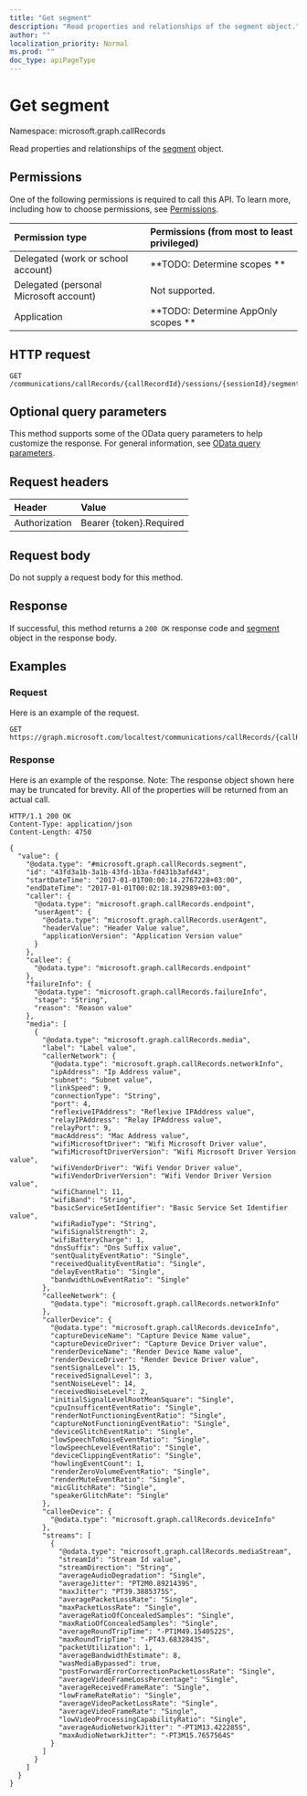 ```yaml
---
title: "Get segment"
description: "Read properties and relationships of the segment object."
author: ""
localization_priority: Normal
ms.prod: ""
doc_type: apiPageType
---
```


# Get segment

Namespace: microsoft.graph.callRecords

Read properties and relationships of the [segment](../resources/callrecords-segment.md) object.

## Permissions
One of the following permissions is required to call this API. To learn more, including how to choose permissions, see [Permissions](/concepts/permissions-reference.md).

|Permission type|Permissions (from most to least privileged)|
|:---|:---|
|Delegated (work or school account)|**TODO: Determine scopes **|
|Delegated (personal Microsoft account)|Not supported.|
|Application|**TODO: Determine AppOnly scopes **|

## HTTP request
<!-- {
  "blockType": "ignored"
}
-->
``` http
GET /communications/callRecords/{callRecordId}/sessions/{sessionId}/segments/{segmentId}
```

## Optional query parameters
This method supports some of the OData query parameters to help customize the response. For general information, see [OData query parameters](/graph/query-parameters).

## Request headers
|Header|Value|
|:---|:---|
|Authorization|Bearer {token}.Required|

## Request body
Do not supply a request body for this method.

## Response
If successful, this method returns a `200 OK` response code and [segment](../resources/callrecords-segment.md) object in the response body.

## Examples

### Request
Here is an example of the request.
<!-- {
  "blockType": "request",
  "name": "get_segment"
}
-->
``` http
GET https://graph.microsoft.com/localtest/communications/callRecords/{callRecordId}/sessions/{sessionId}/segments/{segmentId}
```

### Response
Here is an example of the response. Note: The response object shown here may be truncated for brevity. All of the properties will be returned from an actual call.
<!-- {
  "blockType": "response",
  "truncated": true,
  "@odata.type": "microsoft.graph.callRecords.segment"
}
-->
``` http
HTTP/1.1 200 OK
Content-Type: application/json
Content-Length: 4750

{
  "value": {
    "@odata.type": "#microsoft.graph.callRecords.segment",
    "id": "43fd3a1b-3a1b-43fd-1b3a-fd431b3afd43",
    "startDateTime": "2017-01-01T00:00:14.2767228+03:00",
    "endDateTime": "2017-01-01T00:02:18.392989+03:00",
    "caller": {
      "@odata.type": "microsoft.graph.callRecords.endpoint",
      "userAgent": {
        "@odata.type": "microsoft.graph.callRecords.userAgent",
        "headerValue": "Header Value value",
        "applicationVersion": "Application Version value"
      }
    },
    "callee": {
      "@odata.type": "microsoft.graph.callRecords.endpoint"
    },
    "failureInfo": {
      "@odata.type": "microsoft.graph.callRecords.failureInfo",
      "stage": "String",
      "reason": "Reason value"
    },
    "media": [
      {
        "@odata.type": "microsoft.graph.callRecords.media",
        "label": "Label value",
        "callerNetwork": {
          "@odata.type": "microsoft.graph.callRecords.networkInfo",
          "ipAddress": "Ip Address value",
          "subnet": "Subnet value",
          "linkSpeed": 9,
          "connectionType": "String",
          "port": 4,
          "reflexiveIPAddress": "Reflexive IPAddress value",
          "relayIPAddress": "Relay IPAddress value",
          "relayPort": 9,
          "macAddress": "Mac Address value",
          "wifiMicrosoftDriver": "Wifi Microsoft Driver value",
          "wifiMicrosoftDriverVersion": "Wifi Microsoft Driver Version value",
          "wifiVendorDriver": "Wifi Vendor Driver value",
          "wifiVendorDriverVersion": "Wifi Vendor Driver Version value",
          "wifiChannel": 11,
          "wifiBand": "String",
          "basicServiceSetIdentifier": "Basic Service Set Identifier value",
          "wifiRadioType": "String",
          "wifiSignalStrength": 2,
          "wifiBatteryCharge": 1,
          "dnsSuffix": "Dns Suffix value",
          "sentQualityEventRatio": "Single",
          "receivedQualityEventRatio": "Single",
          "delayEventRatio": "Single",
          "bandwidthLowEventRatio": "Single"
        },
        "calleeNetwork": {
          "@odata.type": "microsoft.graph.callRecords.networkInfo"
        },
        "callerDevice": {
          "@odata.type": "microsoft.graph.callRecords.deviceInfo",
          "captureDeviceName": "Capture Device Name value",
          "captureDeviceDriver": "Capture Device Driver value",
          "renderDeviceName": "Render Device Name value",
          "renderDeviceDriver": "Render Device Driver value",
          "sentSignalLevel": 15,
          "receivedSignalLevel": 3,
          "sentNoiseLevel": 14,
          "receivedNoiseLevel": 2,
          "initialSignalLevelRootMeanSquare": "Single",
          "cpuInsufficentEventRatio": "Single",
          "renderNotFunctioningEventRatio": "Single",
          "captureNotFunctioningEventRatio": "Single",
          "deviceGlitchEventRatio": "Single",
          "lowSpeechToNoiseEventRatio": "Single",
          "lowSpeechLevelEventRatio": "Single",
          "deviceClippingEventRatio": "Single",
          "howlingEventCount": 1,
          "renderZeroVolumeEventRatio": "Single",
          "renderMuteEventRatio": "Single",
          "micGlitchRate": "Single",
          "speakerGlitchRate": "Single"
        },
        "calleeDevice": {
          "@odata.type": "microsoft.graph.callRecords.deviceInfo"
        },
        "streams": [
          {
            "@odata.type": "microsoft.graph.callRecords.mediaStream",
            "streamId": "Stream Id value",
            "streamDirection": "String",
            "averageAudioDegradation": "Single",
            "averageJitter": "PT2M0.8921439S",
            "maxJitter": "PT39.3885375S",
            "averagePacketLossRate": "Single",
            "maxPacketLossRate": "Single",
            "averageRatioOfConcealedSamples": "Single",
            "maxRatioOfConcealedSamples": "Single",
            "averageRoundTripTime": "-PT1M49.1540522S",
            "maxRoundTripTime": "-PT43.6832843S",
            "packetUtilization": 1,
            "averageBandwidthEstimate": 8,
            "wasMediaBypassed": true,
            "postForwardErrorCorrectionPacketLossRate": "Single",
            "averageVideoFrameLossPercentage": "Single",
            "averageReceivedFrameRate": "Single",
            "lowFrameRateRatio": "Single",
            "averageVideoPacketLossRate": "Single",
            "averageVideoFrameRate": "Single",
            "lowVideoProcessingCapabilityRatio": "Single",
            "averageAudioNetworkJitter": "-PT1M13.422285S",
            "maxAudioNetworkJitter": "-PT3M15.7657564S"
          }
        ]
      }
    ]
  }
}
```


